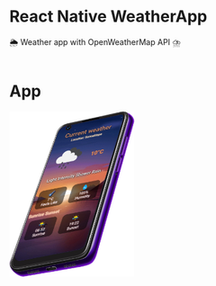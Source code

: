 # React Native WeatherApp
🌦 Weather app with OpenWeatherMap API ⛈
<br/>
<br/>
# App 
<img src="https://github.com/KadirShn/React-Native-WeatherApp/blob/main/WeatherApp/SRC/appimage/weatherapp.png" width="44%" height="44%" />
